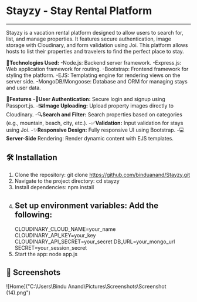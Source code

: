 # Stayzy - Stay Rental Platform
---

Stayzy is a vacation rental platform designed to allow users to search for, list, and manage properties. It features secure authentication, image storage with Cloudinary, and form validation using Joi. This platform allows hosts to list their properties and travelers to find the perfect place to stay.

🚀**Technologies Used:**
-Node.js: Backend server framework.
-Express.js: Web application framework for routing.
-Bootstrap: Frontend framework for styling the platform.
-EJS: Templating engine for rendering views on the server side.
-MongoDB/Mongoose: Database and ORM for managing stays and user data.

🚀**Features**
-🔐**User Authentication:** Secure login and signup using Passport.js.
-🖼️**Image Uploading:** Upload property images directly to Cloudinary.
-🔍**Search and Filter:** Search properties based on categories (e.g., mountain, beach, city, etc.).
-✅**Validation:** Input validation for stays using Joi.
-✨**Responsive Design:** Fully responsive UI using Bootstrap.
-💻**Server-Side** Rendering: Render dynamic content with EJS templates.

## 🛠️ Installation
1. Clone the repository:
   git clone https://github.com/binduanand/Stayzy.git
2. Navigate to the project directory:
   cd stayzy
3. Install dependencies:
   npm install
4. Set up environment variables:
    Add the following:
    ---
    CLOUDINARY_CLOUD_NAME=your_name
    CLOUDINARY_API_KEY=your_key
    CLOUDINARY_API_SECRET=your_secret
    DB_URL=your_mongo_url
    SECRET=your_session_secret
5. Start the app:
   node app.js

## 📸 Screenshots
![Home]("C:\Users\Bindu Anand\Pictures\Screenshots\Screenshot (14).png")




